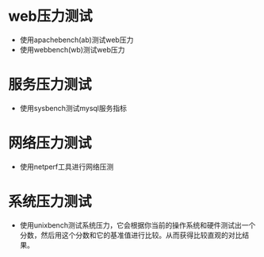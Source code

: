 # web压力测试

- 使用apachebench(ab)测试web压力
- 使用webbench(wb)测试web压力


# 服务压力测试

- 使用sysbench测试mysql服务指标

# 网络压力测试

- 使用netperf工具进行网络压测


# 系统压力测试

- 使用unixbench测试系统压力，它会根据你当前的操作系统和硬件测试出一个分数，然后用这个分数和它的基准值进行比较。从而获得比较直观的对比结果。

# 


```bash